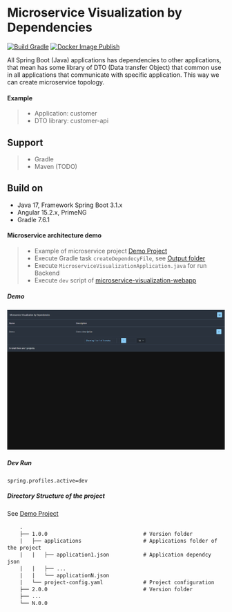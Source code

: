 # Microservice Visualization by Dependencies

[![Build Gradle](https://github.com/rbaul/microservice-visualization/actions/workflows/gradle.yml/badge.svg?branch=main)](https://github.com/rbaul/microservice-visualization/actions/workflows/gradle.yml)
[![Docker Image Publish](https://github.com/rbaul/microservice-visualization/actions/workflows/docker-image.yaml/badge.svg?branch=main)](https://github.com/rbaul/microservice-visualization/actions/workflows/docker-image.yaml)

All Spring Boot (Java) applications has dependencies to other applications, that mean has some library of DTO (Data transfer Object) that common use in all applications that communicate with specific application. This way we can create microservice topology.
#### Example
> * Application: customer 
> * DTO library: customer-api

## Support
> * Gradle 
> * Maven (TODO)

## Build on
* Java 17, Framework Spring Boot 3.1.x
* Angular 15.2.x, PrimeNG
* Gradle 7.6.1

#### Microservice architecture demo
> * Example of microservice project [Demo Project](demo)  
> * Execute Gradle task `createDependecyFile`, see [Output folder](result)  
> * Execute `MicroserviceVisualizationApplication.java` for run Backend  
> * Execute `dev` script of [microservice-visualization-webapp](microservice-visualization-webapp)  

##### Demo
![](demo/docs/demo.gif)

##### Dev Run
```
spring.profiles.active=dev
```

##### Directory Structure of the project
See [Demo Project](docker/demo-project)
```
    .
    ├── 1.0.0                               # Version folder
    |   ├── applications                    # Applications folder of the project
    |   |   ├── application1.json           # Application dependcy json
    |   |   ├── ...                 
    |   |   └── applicationN.json
    |   └── project-config.yaml             # Project configuration 
    ├── 2.0.0                               # Version folder
    ├── ...                   
    └── N.0.0

```
